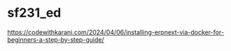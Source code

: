 # sf231_ed
https://codewithkarani.com/2024/04/06/installing-erpnext-via-docker-for-beginners-a-step-by-step-guide/
